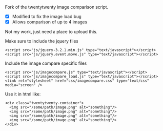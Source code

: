Fork of the twentytwenty image comparison script.

- [x] Modified to fix the image load bug
- [x] Allows comparison of up to 4 images

Not my work, just need a place to upload this.

Make sure to include the jquery files

```
<script src="js/jquery-3.2.1.min.js" type="text/javascript"></script>
<script src="js/jquery.event.move.js" type="text/javascript"></script>
```

Include the image compare specific files

```
<script src="js/imagecompare.js" type="text/javascript"></script>
<script src="js/imagecompare_load.js" type="text/javascript"></script>
<link rel="stylesheet" href="css/imagecompare.css" type="text/css" media="screen" />
```

Use it in html like:

```
<div class="twentytwenty-container">
  <img src="/some/path/image.png" alt="something"/>
  <img src="/some/path/image.png" alt="something"/>
  <img src="/some/path/image.png" alt="something"/>
  <img src="/some/path/image.png" alt="something"/>
</div>
```